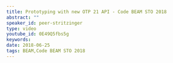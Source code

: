 ```yaml
---
title: Prototyping with new OTP 21 API - Code BEAM STO 2018
abstract: ""
speaker_id: peer-stritzinger
type: video
youtube_id: 0E49Q5fbs5g
keywords: 
date: 2018-06-25
tags: BEAM,Code BEAM STO 2018
---
```


